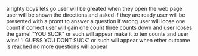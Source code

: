alrighty boys lets go
user will be greated when they open the web page 
user will be shown the directions and asked if they are ready
user will be presented with a promt to answer a question 
if wrong user will loose one count
if correct user will gain one count 
three counts down and user looses the game!
"YOU SUCK" or such will appear 
make it to ten counts and user wins! 
'I GUESS YOU DONT SUCK' or such will appear
when ether outcome is reached no more questions will appear 
